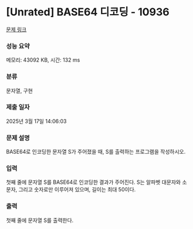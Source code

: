 # [Unrated] BASE64 디코딩 - 10936 

[문제 링크](https://www.acmicpc.net/problem/10936) 

### 성능 요약

메모리: 43092 KB, 시간: 132 ms

### 분류

문자열, 구현

### 제출 일자

2025년 3월 17일 14:06:03

### 문제 설명

<p>BASE64로 인코딩한 문자열 S가 주어졌을 때, S를 출력하는 프로그램을 작성하시오.</p>

### 입력 

 <p>첫째 줄에 문자열 S를 BASE64로 인코딩한 결과가 주어진다. S는 알파벳 대문자와 소문자, 그리고 숫자로만 이루어져 있으며, 길이는 최대 50이다.</p>

### 출력 

 <p>첫째 줄에 문자열 S를 출력한다.</p>


